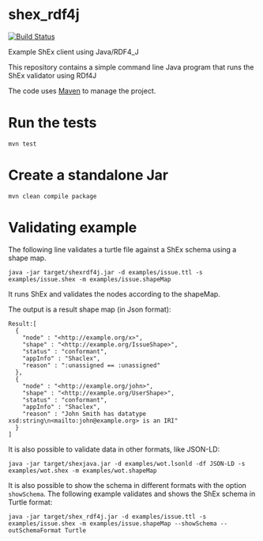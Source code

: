 shex_rdf4j
========

[![Build Status](https://travis-ci.org/weso/shex_rdf4j.svg?branch=master)](https://travis-ci.org/weso/shex_rdf4j)

Example ShEx client using Java/RDF4_J

This repository contains a simple command line Java program that runs the ShEx validator using RDf4J

The code uses [Maven](https://maven.apache.org/) to manage the project.

# Run the tests

```
mvn test
``` 



# Create a standalone Jar

```
mvn clean compile package
```

# Validating example

The following line validates a turtle file against a ShEx schema using a shape map. 

```
java -jar target/shexrdf4j.jar -d examples/issue.ttl -s examples/issue.shex -m examples/issue.shapeMap
```

It runs ShEx and validates the nodes according to the shapeMap.

The output is a result shape map (in Json format):

```
Result:[
  {
    "node" : "<http://example.org/x>",
    "shape" : "<http://example.org/IssueShape>",
    "status" : "conformant",
    "appInfo" : "Shaclex",
    "reason" : ":unassigned == :unassigned"
  },
  {
    "node" : "<http://example.org/john>",
    "shape" : "<http://example.org/UserShape>",
    "status" : "conformant",
    "appInfo" : "Shaclex",
    "reason" : "John Smith has datatype xsd:string\n<mailto:john@example.org> is an IRI"
  }
]
```

It is also possible to validate data in other formats, like JSON-LD:

```
java -jar target/shexjava.jar -d examples/wot.lsonld -df JSON-LD -s examples/wot.shex -m examples/wot.shapeMap
```

It is also possible to show the schema in different formats with the option `showSchema`. The following example 
 validates and shows the ShEx schema in Turtle format:
 
```
java -jar target/shex_rdf4j.jar -d examples/issue.ttl -s examples/issue.shex -m examples/issue.shapeMap --showSchema --outSchemaFormat Turtle
```
